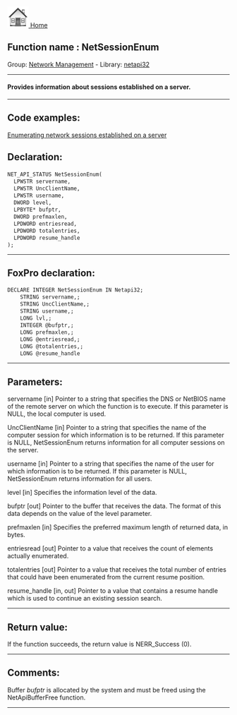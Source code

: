 [<img src="../../images/home.png"> Home ](https://github.com/VFPX/Win32API)  

## Function name : NetSessionEnum
Group: [Network Management](../../functions_group.md#Network_Management)  -  Library: [netapi32](../../libraries.md#netapi32)  
***  


#### Provides information about sessions established on a server.
***  


## Code examples:
[Enumerating network sessions established on a server](../../samples/sample_505.md)  

## Declaration:
```foxpro  
NET_API_STATUS NetSessionEnum(
  LPWSTR servername,
  LPWSTR UncClientName,
  LPWSTR username,
  DWORD level,
  LPBYTE* bufptr,
  DWORD prefmaxlen,
  LPDWORD entriesread,
  LPDWORD totalentries,
  LPDWORD resume_handle
);  
```  
***  


## FoxPro declaration:
```foxpro  
DECLARE INTEGER NetSessionEnum IN Netapi32;
	STRING servername,;
	STRING UncClientName,;
	STRING username,;
	LONG lvl,;
	INTEGER @bufptr,;
	LONG prefmaxlen,;
	LONG @entriesread,;
	LONG @totalentries,;
	LONG @resume_handle  
```  
***  


## Parameters:
servername 
[in] Pointer to a string that specifies the DNS or NetBIOS name of the remote server on which the function is to execute. If this parameter is NULL, the local computer is used.

UncClientName 
[in] Pointer to a string that specifies the name of the computer session for which information is to be returned. If this parameter is NULL, NetSessionEnum returns information for all computer sessions on the server. 

username 
[in] Pointer to a string that specifies the name of the user for which information is to be returned. If this parameter is NULL, NetSessionEnum returns information for all users. 

level 
[in] Specifies the information level of the data.

bufptr 
[out] Pointer to the buffer that receives the data. The format of this data depends on the value of the level parameter.

prefmaxlen 
[in] Specifies the preferred maximum length of returned data, in bytes. 

entriesread 
[out] Pointer to a value that receives the count of elements actually enumerated. 

totalentries 
[out] Pointer to a value that receives the total number of entries that could have been enumerated from the current resume position. 

resume_handle 
[in, out] Pointer to a value that contains a resume handle which is used to continue an existing session search.  
***  


## Return value:
If the function succeeds, the return value is NERR_Success (0).  
***  


## Comments:
Buffer <Em>bufptr</Em> is allocated by the system and must be freed using the NetApiBufferFree function.  
  
***  

